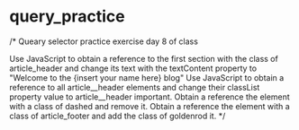 # query_practice
/* Queary selector practice exercise day 8 of class

Use JavaScript to obtain a reference to the first section with the class of article_header and change its text with the textContent property to "Welcome to the {insert your name here} blog"
Use JavaScript to obtain a reference to all article__header elements and change their classList property value to article__header important.
Obtain a reference the element with a class of dashed and remove it.
Obtain a reference the element with a class of article_footer and add the class of goldenrod it. */
